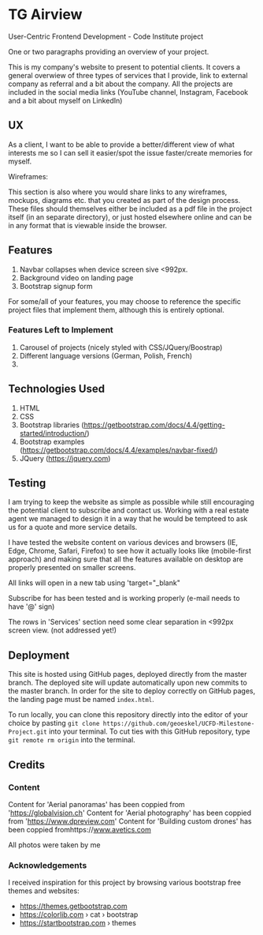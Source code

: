 # TG Airview 
User-Centric Frontend Development - Code Institute project

One or two paragraphs providing an overview of your project.

This is my company's website to present to potential clients. It covers a general overwiew of three types of services that I provide, link to external company as referral and a bit about the company. All the projects are included in the social media links (YouTube channel, Instagram, Facebook and a bit about myself on LinkedIn)
 
## UX
 
As a client, I want to be able to provide a better/different view of what interests me so I can sell it easier/spot the issue faster/create memories for myself.

Wireframes: 



This section is also where you would share links to any wireframes, mockups, diagrams etc. that you created as part of the design process. These files should themselves either be included as a pdf file in the project itself (in an separate directory), or just hosted elsewhere online and can be in any format that is viewable inside the browser.

## Features

1. Navbar collapses when device screen sive <992px. 
2. Background video on landing page 
3. Bootstrap signup form
 

For some/all of your features, you may choose to reference the specific project files that implement them, although this is entirely optional.


### Features Left to Implement

1. Carousel of projects (nicely styled with CSS/JQuery/Boostrap)
2. Different language versions (German, Polish, French)
3. 

## Technologies Used

1. HTML
2. CSS 
3. Bootstrap libraries (https://getbootstrap.com/docs/4.4/getting-started/introduction/)
4. Bootstrap examples (https://getbootstrap.com/docs/4.4/examples/navbar-fixed/)
5. JQuery (https://jquery.com)


## Testing

I am trying to keep the website as simple as possible while still encouraging the potential client to subscribe and contact us. Working with a real estate agent we managed to design it in a way that he would be tempteed to ask us for a quote and more service details. 

I have tested the website content on various devices and browsers (IE, Edge, Chrome, Safari, Firefox) to see how it actually looks like (mobile-first approach) and making sure that all the features available on desktop are properly presented on smaller screens.

All links will open in a new tab using 'target="_blank"

Subscribe for has been tested and is working properly (e-mail needs to have '@' sign) 

The rows in 'Services' section need some clear separation in <992px screen view. (not addressed yet!)

## Deployment

This site is hosted using GitHub pages, deployed directly from the master branch. The deployed site will update automatically upon new commits to the master branch. In order for the site to deploy correctly on GitHub pages, the landing page must be named `index.html`.

To run locally, you can clone this repository directly into the editor of your choice by pasting `git clone https://github.com/geoeskel/UCFD-Milestone-Project.git` into your terminal. To cut ties with this GitHub repository, type `git remote rm origin` into the terminal.

## Credits

### Content
Content for 'Aerial panoramas' has been coppied from 'https://globalvision.ch'
Content for 'Aerial photography' has been coppied from 'https://www.dpreview.com'
Content for 'Building custom drones' has been coppied fromhttps://www.avetics.com

All photos were taken by me


### Acknowledgements

I received inspiration for this project by browsing various bootstrap free themes and websites: 
- https://themes.getbootstrap.com
- https://colorlib.com › cat › bootstrap
- https://startbootstrap.com › themes


